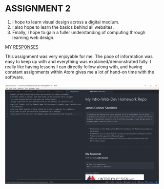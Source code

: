 # ASSIGNMENT 2
1. I hope to learn visual design across a digital medium.
2. I also hope to learn the basics behind all websites.
3. Finally, I hope to gain a fuller understanding of computing through learning web design.

MY [RESPONSES](/assignment-2/responses.txt)

This assignment was very enjoyable for me. The pace of information was easy to keep up with and everything was explained/demonstrated fully. I really like having lessons I can directly follow along with, and having constant assignments within Atom gives me a lot of hand-on time with the software.

![SCREENSHOT](/assignment-2/images/screenshot1.png)
